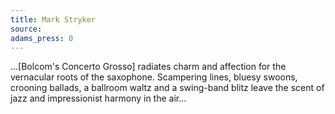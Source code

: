 ```yaml
---
title: Mark Stryker
source: 
adams_press: 0
---
```

...[Bolcom's Concerto Grosso] radiates charm and affection for the vernacular roots of the saxophone. Scampering lines, bluesy swoons, crooning ballads, a ballroom waltz and a swing-band blitz leave the scent of jazz and impressionist harmony in the air...
